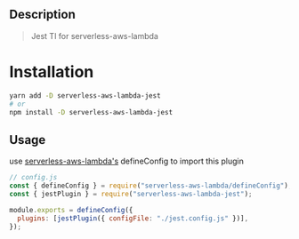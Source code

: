 ## Description

> Jest TI for serverless-aws-lambda

# Installation

```bash
yarn add -D serverless-aws-lambda-jest
# or
npm install -D serverless-aws-lambda-jest
```

## Usage

use [serverless-aws-lambda's](https://github.com/Inqnuam/serverless-aws-lambda) defineConfig to import this plugin

```js
// config.js
const { defineConfig } = require("serverless-aws-lambda/defineConfig");
const { jestPlugin } = require("serverless-aws-lambda-jest");

module.exports = defineConfig({
  plugins: [jestPlugin({ configFile: "./jest.config.js" })],
});
```
